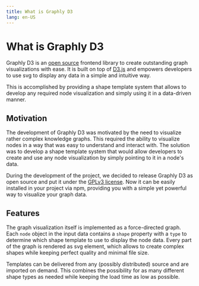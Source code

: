 ```yaml
---
title: What is Graphly D3
lang: en-US
---
```


# What is Graphly D3

Graphly D3 is an [open source](https://github.com/livereader/graphly-d3) frontend library to create outstanding graph visualizations with ease.
It is built on top of [D3.js](https://d3js.org/) and empowers developers to use svg to display any data in a simple and intuitive way.

This is accomplished by providing a shape template system that allows to develop any required node visualization and simply using it in a data-driven manner.

## Motivation

The development of Graphly D3 was motivated by the need to visualize rather complex knowledge graphs.
This required the ability to visualize nodes in a way that was easy to understand and interact with.
The solution was to develop a shape template system that would allow developers to create and use any node visualization by simply pointing to it in a node's data.

During the development of the project, we decided to release Graphly D3 as open source and put it under the [GPLv3 license](https://github.com/LiveReader/graphly-d3/blob/main/LICENSE).
Now it can be easily installed in your project via npm, providing you with a simple yet powerful way to visualize your graph data.

<Graphly :graph="graph" style="height: 25em; border-radius: 1em; background-color: var(--vp-c-divider-light);"/>

## Features

The graph visualization itself is implemented as a force-directed graph.
Each `node` object in the input data contains a `shape` property with a `type` to determine which shape template to use to display the node data.
Every part of the graph is rendered as svg element, which allows to create complex shapes while keeping perfect quality and minimal file size.

Templates can be delivered from any (possibly distributed) source and are imported on demand.
This combines the possibility for as many different shape types as needed while keeping the load time as low as possible.

<script setup>
import { ref, onMounted } from "vue";
import Graphly from "../../components/Graphly.vue";
let graph = ref({
	nodes: [
		{
			id: "node1",
			shape: {
				type: "hexagon",
				scale: 1,
			},
			x: -150,
			y: 30,
			payload: {
				title: "",
				color: "#9575cd"
			}
		},
		{
			id: "node2",
			shape: {
				type: "hexagon",
				scale: 1,
			},
			x: 150,
			y: -30,
			payload: {
				title: "",
				color: "#9575cd"
			}
		},
	],
	links: [
		{
			source: "node1",
			target: "node2",
			directed: true,
			strength: "weak",
		},
	],
	hasUpdate: false,
});
onMounted(() => {
	graph.value.hasUpdate = true;
})
</script>
